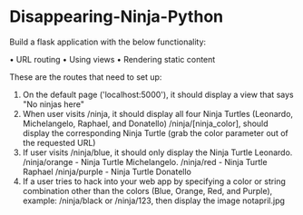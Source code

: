 # Disappearing-Ninja-Python
Build a flask application with the below functionality:

  • URL routing
  • Using views
  • Rendering static content

These are the routes that need to set up:
1. On the default page ('localhost:5000'), it should display a view that says "No ninjas here"
2. When user visits 
    /ninja, it should display all four Ninja Turtles (Leonardo, Michelangelo, Raphael, and Donatello)
    /ninja/[ninja_color], should display the corresponding Ninja Turtle (grab the color parameter out of the requested URL)
3. If user visits /ninja/blue, it should only display the Ninja Turtle Leonardo.
    /ninja/orange - Ninja Turtle Michelangelo.
    /ninja/red - Ninja Turtle Raphael
    /ninja/purple - Ninja Turtle Donatello
4. If a user tries to hack into your web app by specifying a color or string combination other than the colors 
    (Blue, Orange, Red, and Purple), example: /ninja/black or /ninja/123, then display the image notapril.jpg

